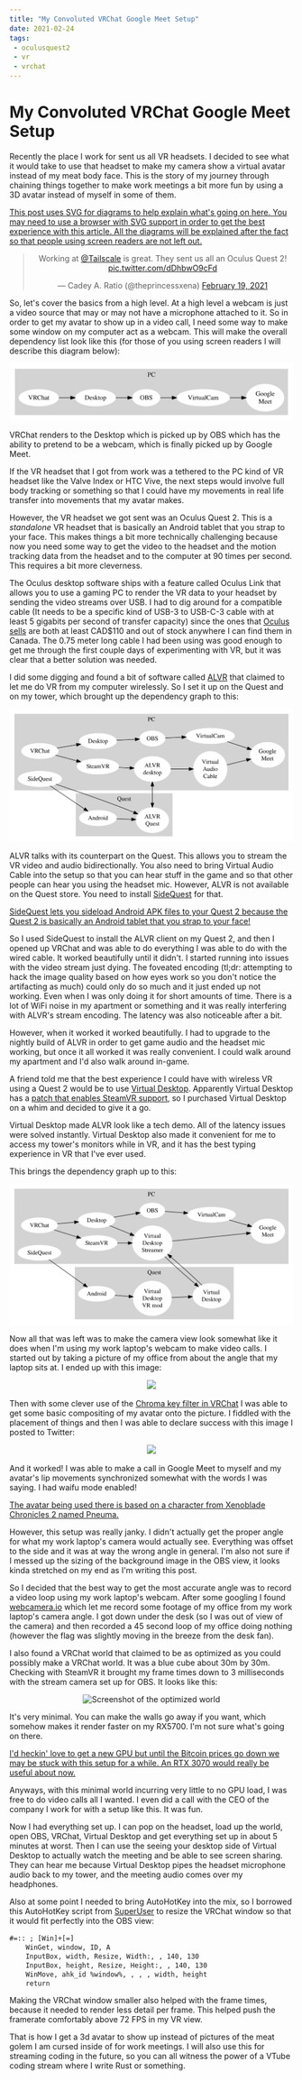 ```yaml
---
title: "My Convoluted VRChat Google Meet Setup"
date: 2021-02-24
tags:
 - oculusquest2
 - vr
 - vrchat
---
```


# My Convoluted VRChat Google Meet Setup

Recently the place I work for sent us all VR headsets. I decided to see what it
would take to use that headset to make my camera show a virtual avatar instead
of my meat body face. This is the story of my journey through chaining things
together to make work meetings a bit more fun by using a 3D avatar instead of
myself in some of them.

[This post uses SVG for diagrams to help explain what's going on here. You may
need to use a browser with SVG support in order to get the best experience with
this article. All the diagrams will be explained after the fact so that people
using screen readers are not left out.](conversation://Mara/hacker)

<center>

<blockquote class="twitter-tweet"><p lang="en" dir="ltr">Working at <a href="https://twitter.com/Tailscale?ref_src=twsrc%5Etfw">@Tailscale</a> is great. They sent us all an Oculus Quest 2! <a href="https://t.co/dDhbwO9cFd">pic.twitter.com/dDhbwO9cFd</a></p>&mdash; Cadey A. Ratio (@theprincessxena) <a href="https://twitter.com/theprincessxena/status/1362871906597224456?ref_src=twsrc%5Etfw">February 19, 2021</a></blockquote> <script async src="https://platform.twitter.com/widgets.js" charset="utf-8"></script>

</center>

So, let's cover the basics from a high level. At a high level a webcam is just
a video source that may or may not have a microphone attached to it. So in 
order to get my avatar to show up in a video call, I need some way to make some 
window on my computer act as a webcam. This will make the overall dependency
list look like this (for those of you using screen readers I will describe
this diagram below):

<center>

![](/static/blog/vrchat/simple_graph.svg)

</center>

VRChat renders to the Desktop which is picked up by OBS which has the ability
to pretend to be a webcam, which is finally picked up by Google Meet.

If the VR headset that I got from work was a tethered to the PC kind of VR
headset like the Valve Index or HTC Vive, the next steps would involve full 
body tracking or something so that I could have my movements in real life 
transfer into movements that my avatar makes.

However, the VR headset we got sent was an Oculus Quest 2. This is a 
_standalone_ VR headset that is basically an Android tablet that you strap
to your face. This makes things a bit more technically challenging because
now you need some way to get the video to the headset and the motion tracking 
data from the headset and to the computer at 90 times per second. This requires
a bit more cleverness.

The Oculus desktop software ships with a feature called Oculus Link that allows
you to use a gaming PC to render the VR data to your headset by sending the 
video streams over USB. I had to dig around for a compatible cable (It needs to 
be a specific kind of USB-3 to USB-C-3 cable with at least 5 gigabits per 
second of transfer capacity) since the ones that
[Oculus sells](https://www.oculus.com/accessories/oculus-link/) are both at 
least CAD$110 and out of stock anywhere I can find them in Canada. The 0.75 
meter long cable I had been using was good enough to get me through the first
couple days of experimenting with VR, but it was clear that a better solution 
was needed.

I did some digging and found a bit of software called 
[ALVR](https://github.com/alvr-org/alvr#readme) that claimed to let me do VR
from my computer wirelessly. So I set it up on the Quest and on my tower, 
which brought up the dependency graph to this:

<center>

![](/static/blog/vrchat/alvr_graph.svg)

</center>

ALVR talks with its counterpart on the Quest. This allows you to stream the VR
video and audio bidirectionally. You also need to bring Virtual Audio Cable
into the setup so that you can hear stuff in the game and so that other people
can hear you using the headset mic. However, ALVR is not available on the Quest
store. You need to install [SideQuest](https://sidequestvr.com/setup-howto) for
that. 

[SideQuest lets you sideload Android APK files to your Quest 2 because the
Quest 2 is basically an Android tablet that you strap to your face!](conversation://Mara/happy)

So I used SideQuest to install the ALVR client on my Quest 2, and then I opened
up VRChat and was able to do everything I was able to do with the wired cable.
It worked beautifully until it didn't. I started running into issues with the
video stream just dying. The foveated encoding (tl;dr: attempting to hack the
image quality based on how eyes work so you don't notice the artifacting as 
much) could only do so much and it just ended up not working. Even when I was
only doing it for short amounts of time. There is a lot of WiFi noise in my 
apartment or something and it was really interfering with ALVR's stream 
encoding. The latency was also noticeable after a bit.

However, when it worked it worked beautifully. I had to upgrade to the nightly
build of ALVR in order to get game audio and the headset mic working, but once
it all worked it was really convenient. I could walk around my apartment and 
I'd also walk around in-game.

A friend told me that the best experience I could have with wireless VR using a
Quest 2 would be to use [Virtual Desktop](https://www.vrdesktop.net). Apparently
Virtual Desktop has a
[patch that enables SteamVR support](https://sidequestvr.com/app/16), so I 
purchased Virtual Desktop on a whim and decided to give it a go.

Virtual Desktop made ALVR look like a tech demo. All of the latency issues were
solved instantly. Virtual Desktop also made it convenient for me to access my 
tower's monitors while in VR, and it has the best typing experience in VR that
I've ever used.

This brings the dependency graph up to this:

<center>

![](/static/blog/vrchat/total_graph.svg)

</center>

Now all that was left was to make the camera view look somewhat like it does
when I'm using my work laptop's webcam to make video calls. I started out by taking a picture of my office from about the angle that my laptop sits at.
I ended up with this image:

<center>

![](https://cdn.christine.website/file/christine-static/blog/2021-02-24-20-20-58.jpg)

</center>

Then with some clever use of the
[Chroma key filter in VRChat](https://docs.vrchat.com/docs/vrchat-201812)
I was able to get some basic compositing of my avatar onto the picture. I
fiddled with the placement of things and then I was able to declare success
with this image I posted to Twitter:

<center>

![](https://cdn.christine.website/file/christine-static/blog/Eu6iR6jXUAQH0iq.jpeg)

</center>

And it worked! I was able to make a call in Google Meet to myself and my 
avatar's lip movements synchronized somewhat with the words I was saying. I
had waifu mode enabled!

[The avatar being used there is based on a character from Xenoblade Chronicles 
2 named Pneuma.](conversation://Mara/hacker)

However, this setup was really janky. I didn't actually get the proper angle
for what my work laptop's camera would actually see. Everything was offset to 
the side and it was at way the wrong angle in general. I'm also not sure if I
messed up the sizing of the background image in the OBS view, it looks kinda 
stretched on my end as I'm writing this post.

So I decided that the best way to get the most accurate angle was to record a 
video loop using my work laptop's webcam. After some googling I found 
[webcamera.io](https://webcamera.io) which let me record some footage of my 
office from my work laptop's camera angle. I got down under the desk (so I was 
out of view of the camera) and then recorded a 45 second loop of my office 
doing nothing (however the flag was slightly moving in the breeze from the desk 
fan).

I also found a VRChat world that claimed to be as optimized as you could 
possibly make a VRChat world. It was a blue cube about 30m by 30m. Checking 
with SteamVR it brought my frame times down to 3 milliseconds with the stream
camera set up for OBS. It looks like this:

<center>

![Screenshot of the optimized world](https://cdn.christine.website/file/christine-static/blog/154306141_1368071216896631_2989259612329820447_o.jpg)

</center>

It's very minimal. You can make the walls go away if you want, which somehow makes it render faster on my RX5700. I'm not sure what's going on there.

[I'd heckin' love to get a new GPU but until the Bitcoin prices go down we may
be stuck with this setup for a while. An RTX 3070 would really be useful about 
now.](conversation://Mara/hacker)

Anyways, with this minimal world incurring very little to no GPU load, I was 
free to do video calls all I wanted. I even did a call with the CEO of the 
company I work for with a setup like this. It was fun.

Now I had everything set up. I can pop on the headset, load up the world, open 
OBS, VRChat, Virtual Desktop and get everything set up in about 5 minutes at 
worst. Then I can use the seeing your desktop side of Virtual Desktop to 
actually watch the meeting and be able to see screen sharing. They can hear me
because Virtual Desktop pipes the headset microphone audio back to my tower,
and the meeting audio comes over my headphones.

Also at some point I needed to bring AutoHotKey into the mix, so I borrowed
this AutoHotKey script from [SuperUser](https://superuser.com/a/429845) to 
resize the VRChat window so that it would fit perfectly into the OBS view:

```ahk
#=:: ; [Win]+[=]
    WinGet, window, ID, A
    InputBox, width, Resize, Width:, , 140, 130
    InputBox, height, Resize, Height:, , 140, 130
    WinMove, ahk_id %window%, , , , width, height
    return
```

Making the VRChat window smaller also helped with the frame times, because it 
needed to render less detail per frame. This helped push the framerate 
comfortably above 72 FPS in my VR view.

That is how I get a 3d avatar to show up instead of pictures of the meat golem
I am cursed inside of for work meetings. I will also use this for streaming 
coding in the future, so you can all witness the power of a VTube coding stream
where I write Rust or something.